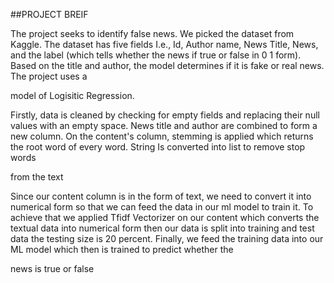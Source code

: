 ##PROJECT BREIF

The project seeks to identify false news. We picked the dataset
from Kaggle. The dataset has five fields I.e., Id, Author name,
News Title, News, and the label (which tells whether the news if
true or false in 0 1 form). Based on the title and author, the
model determines if it is fake or real news. The project uses a

model of Logisitic Regression.

Firstly, data is cleaned by checking for empty fields and
replacing their null values with an empty space. News title and
author are combined to form a new column. On the content&#39;s
column, stemming is applied which returns the root word of
every word. String Is converted into list to remove stop words

from the text

Since our content column is in the form of text, we need to
convert it into numerical form so that we can feed the data in
our ml model to train it. To achieve that we applied Tfidf
Vectorizer on our content which converts the textual data into
numerical form then our data is split into training and test data
the testing size is 20 percent. Finally, we feed the training data
into our ML model which then is trained to predict whether the

news is true or false

